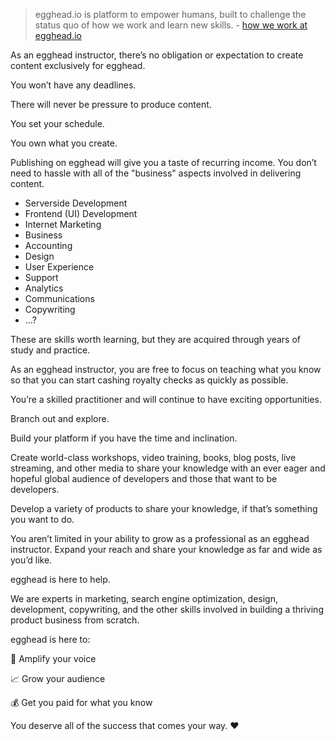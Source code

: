 > egghead.io is platform to empower humans, built to challenge the status quo of how we work and learn new skills. - [how we work at egghead.io](http://joelhooks.com/blog/2018/02/15/how-we-work-at-egghead-dot-io/)

As an egghead instructor, there’s no obligation or expectation to create content exclusively for egghead. 

You won’t have any deadlines.

There will never be pressure to produce content.

You set your schedule.

You own what you create.

Publishing on egghead will give you a taste of recurring income. You don’t need to hassle with all of the "business" aspects involved in delivering content. 


- Serverside Development
- Frontend (UI) Development
- Internet Marketing
- Business
- Accounting
- Design
- User Experience
- Support
- Analytics
- Communications
- Copywriting
- …?

These are skills worth learning, but they are acquired through years of study and practice. 

As an egghead instructor, you are free to focus on teaching what you know so that you can start cashing royalty checks as quickly as possible.

You’re a skilled practitioner and will continue to have exciting opportunities. 

Branch out and explore. 

Build your platform if you have the time and inclination. 

Create world-class workshops, video training, books, blog posts, live streaming, and other media to share your knowledge with an ever eager and hopeful global audience of developers and those that want to be developers.

Develop a variety of products to share your knowledge, if that’s something you want to do. 

You aren’t limited in your ability to grow as a professional as an egghead instructor. Expand your reach and share your knowledge as far and wide as you’d like.

egghead is here to help.

We are experts in marketing, search engine optimization, design, development, copywriting, and the other skills involved in building a thriving product business from scratch. 

egghead is here to:

🎤 Amplify your voice

📈 Grow your audience

💰 Get you paid for what you know

You deserve all of the success that comes your way. ❤️
